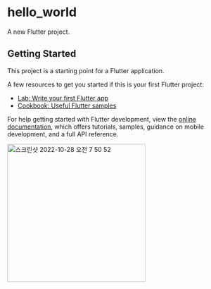 # hello_world

A new Flutter project.

## Getting Started

This project is a starting point for a Flutter application.

A few resources to get you started if this is your first Flutter project:

- [Lab: Write your first Flutter app](https://docs.flutter.dev/get-started/codelab)
- [Cookbook: Useful Flutter samples](https://docs.flutter.dev/cookbook)

For help getting started with Flutter development, view the
[online documentation](https://docs.flutter.dev/), which offers tutorials,
samples, guidance on mobile development, and a full API reference.

<img width="314" alt="스크린샷 2022-10-28 오전 7 50 52" src="https://user-images.githubusercontent.com/77968875/198412520-8c36ff04-3bc6-4d0c-a033-001e4aacc368.png">
